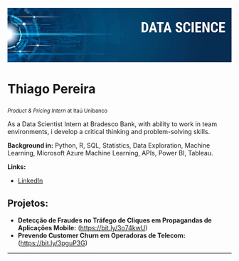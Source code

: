 <p align="center">
  <img src="banner.png" >
</p>

# Thiago Pereira
<sub>*Product & Pricing Intern* at Itaú Unibanco</sub>

As a Data Scientist Intern at Bradesco Bank, with ability to work in team environments, i develop a critical thinking and problem-solving skills.

**Background in:** Python, R, SQL, Statistics, Data Exploration, Machine Learning,  Microsoft Azure Machine Learning, APIs, Power BI, Tableau.

**Links:**
* [LinkedIn](https://www.linkedin.com/in/thiago-pereira-61756b171/)


## Projetos:

* **Detecção de Fraudes no Tráfego de Cliques em Propagandas de Aplicações Mobile:** (https://bit.ly/3o74kwU)
* **Prevendo Customer Churn em Operadoras de Telecom:** (https://bit.ly/3pguP3G) 
---


